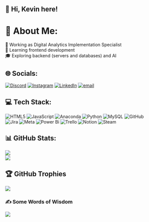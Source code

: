 <!-- L2 Profile -->

## 👋 Hi, Kevin here!

# 💫 About Me:
🔭 Working as Digital Analytics Implementation Specialist<br>
🌱 Learning frontend development<br>
🎓 Exploring backend (servers and databases) and AI


## 🌐 Socials:
[![Discord](https://img.shields.io/badge/Discord-%237289DA.svg?logo=discord&logoColor=white)](https://discord.gg/https://discord.gg/yA6TuFEj) [![Instagram](https://img.shields.io/badge/Instagram-%23E4405F.svg?logo=Instagram&logoColor=white)](https://instagram.com/kvncyb) [![LinkedIn](https://img.shields.io/badge/LinkedIn-%230077B5.svg?logo=linkedin&logoColor=white)](https://linkedin.com/in/kvncyb) [![email](https://img.shields.io/badge/Email-D14836?logo=gmail&logoColor=white)](mailto:kvn.cyb@gmail.com) 

## 💻 Tech Stack:
![HTML5](https://img.shields.io/badge/html5-%23E34F26.svg?style=flat&logo=html5&logoColor=white) ![JavaScript](https://img.shields.io/badge/javascript-%23323330.svg?style=flat&logo=javascript&logoColor=%23F7DF1E) ![Anaconda](https://img.shields.io/badge/Anaconda-%2344A833.svg?style=flat&logo=anaconda&logoColor=white) ![Python](https://img.shields.io/badge/python-3670A0?style=flat&logo=python&logoColor=ffdd54) ![MySQL](https://img.shields.io/badge/mysql-4479A1.svg?style=flat&logo=mysql&logoColor=white) ![GitHub](https://img.shields.io/badge/github-%23121011.svg?style=flat&logo=github&logoColor=white)<br/> ![Jira](https://img.shields.io/badge/jira-%230A0FFF.svg?style=flat&logo=jira&logoColor=white) ![Meta](https://img.shields.io/badge/Meta-%230467DF.svg?style=flat&logo=Meta&logoColor=white) ![Power Bi](https://img.shields.io/badge/power_bi-F2C811?style=flat&logo=powerbi&logoColor=black) ![Trello](https://img.shields.io/badge/Trello-%23026AA7.svg?style=flat&logo=Trello&logoColor=white) ![Notion](https://img.shields.io/badge/Notion-%23000000.svg?style=flat&logo=notion&logoColor=white) ![Steam](https://img.shields.io/badge/steam-%23000000.svg?style=flat&logo=steam&logoColor=white)
## 📊 GitHub Stats:
![](https://github-readme-stats.vercel.app/api?username=kvncyb&theme=neon&hide_border=true&include_all_commits=false&count_private=false)<br/>
![](https://nirzak-streak-stats.vercel.app/?user=kvncyb&theme=neon&hide_border=true)<br/>
<!-- ![](https://github-readme-stats.vercel.app/api/top-langs/?username=kvncyb&theme=neon&hide_border=true&include_all_commits=false&count_private=false&layout=compact)
-->

## 🏆 GitHub Trophies
![](https://github-profile-trophy.vercel.app/?username=kvncyb&theme=neon&no-frame=true&no-bg=true&margin-w=4)

### ✍️ Some Words of Wisdom
![](https://quotes-github-readme.vercel.app/api?type=horizontal&theme=radical)
